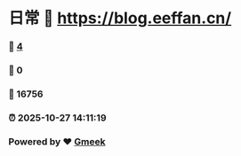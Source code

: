 # 日常 :link: https://blog.eeffan.cn/ 
### :page_facing_up: [4](https://blog.eeffan.cn//tag.html) 
### :speech_balloon: 0 
### :hibiscus: 16756 
### :alarm_clock: 2025-10-27 14:11:19 
### Powered by :heart: [Gmeek](https://github.com/Meekdai/Gmeek)
